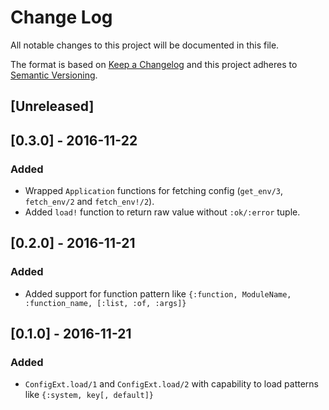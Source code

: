 # Change Log

All notable changes to this project will be documented in this file.

The format is based on [Keep a Changelog](http://keepachangelog.com/) and this project adheres to [Semantic Versioning](http://semver.org/).

## [Unreleased]

## [0.3.0] - 2016-11-22
### Added
- Wrapped `Application` functions for fetching config (`get_env/3`, `fetch_env/2` and `fetch_env!/2`).
- Added `load!` function to return raw value without `:ok/:error` tuple.

## [0.2.0] - 2016-11-21
### Added
- Added support for function pattern like `{:function, ModuleName, :function_name, [:list, :of, :args]}`

## [0.1.0] - 2016-11-21
### Added
- `ConfigExt.load/1` and `ConfigExt.load/2` with capability to load patterns like `{:system, key[, default]}`
